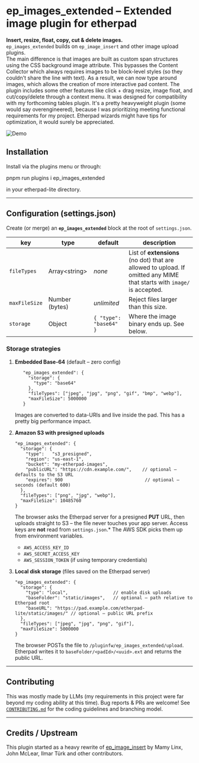 # ep_images_extended – Extended image plugin for etherpad

**Insert, resize, float, copy, cut & delete images.**  
`ep_images_extended` builds on `ep_image_insert` and other image upload plugins.  
The main difference is that images are built as custom span structures using the CSS background image attribute. This bypasses the Content Collector which always requires images to be block-level styles (so they couldn't share the line with text). As a result, we can now type around images, which allows the creation of more interactive pad content. The plugin includes some other features like click + drag resize, image float, and cut/copy/delete through a context menu. It was designed for compatibility with my forthcoming tables plugin. It's a pretty heavyweight plugin (some would say overengineered), because I was prioritizing meeting functional requirements for my project. Etherpad wizards might have tips for optimization, it would surely be appreciated.

![Demo](https://i.imgur.com/JdyA50U.png)

## Installation

Install via the plugins menu or through:

pnpm run plugins i ep_images_extended

in your etherpad-lite directory.

---

## Configuration (settings.json)

Create (or merge) an **`ep_images_extended`** block at the root of `settings.json`.

| key | type | default | description |
|-----|------|---------|-------------|
| `fileTypes` | Array&lt;string&gt; | _none_ | List of **extensions** (no dot) that are allowed to upload.  If omitted any MIME that starts with `image/` is accepted. |
| `maxFileSize` | Number (bytes) | _unlimited_ | Reject files larger than this size. |
| `storage` | Object | `{ "type": "base64" }` | Where the image binary ends up.  See below. |

### Storage strategies

1. **Embedded Base-64** (default – zero config)
   ```jsonc
      "ep_images_extended": {
        "storage": {               
          "type": "base64" 
        },
        "fileTypes": ["jpeg", "jpg", "png", "gif", "bmp", "webp"],
        "maxFileSize": 5000000
      }
   ```
   Images are converted to data-URIs and live inside the pad. This has a pretty big performance impact.

2. **Amazon S3 with presigned uploads**
   ```jsonc
   "ep_images_extended": {
     "storage": {
       "type":   "s3_presigned",
       "region": "us-east-1",
       "bucket": "my-etherpad-images",
       "publicURL": "https://cdn.example.com/",    // optional – defaults to the S3 URL
       "expires": 900                               // optional – seconds (default 600)
     },
     "fileTypes": ["png", "jpg", "webp"],
     "maxFileSize": 10485760
   }
   ```
   The browser asks the Etherpad server for a presigned **PUT** URL, then uploads straight to S3 –
   the file never touches your app server. Access keys are **not** read from `settings.json`.*  The AWS SDK picks them up from environment variables.
   
   * `AWS_ACCESS_KEY_ID`
   * `AWS_SECRET_ACCESS_KEY`
   * `AWS_SESSION_TOKEN` (if using temporary credentials)
   
3. **Local disk storage** (files saved on the Etherpad server)
   ```jsonc
   "ep_images_extended": {
     "storage": {
       "type": "local",                 // enable disk uploads
       "baseFolder": "static/images",   // optional – path relative to Etherpad root
       "baseURL": "https://pad.example.com/etherpad-lite/static/images/" // optional – public URL prefix
     },
     "fileTypes": ["jpeg", "jpg", "png", "gif"],
     "maxFileSize": 5000000
   }
   ```
   The browser POSTs the file to `/pluginfw/ep_images_extended/upload`.
   Etherpad writes it to `baseFolder/<padId>/<uuid>.ext` and returns the
   public URL.

---

## Contributing

This was mostly made by LLMs (my requirements in this project were far beyond my coding ability at this time). Bug reports & PRs are welcome! See [`CONTRIBUTING.md`](CONTRIBUTING.md) for the coding guidelines and branching model.

---

## Credits / Upstream
This plugin started as a heavy rewrite of
[ep_image_insert](https://github.com/mamylinx/ep_image_insert)
by Mamy Linx, John McLear, Ilmar Türk and other contributors.